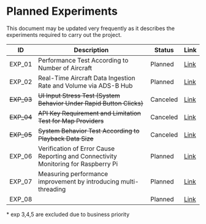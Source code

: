 # Planned Experiments

This document may be updated very frequently as it describes the experiments required to carry out the project.

| ID         | Description                                                  | Status   | Link               |
| ---------- | ------------------------------------------------------------ | -------- | ------------------ |
| EXP_01     | Performance Test According to Number of Aircraft             | Planned  | [Link](./exp01.md) |
| EXP_02     | Real-Time Aircraft Data Ingestion Rate and Volume via ADS-B Hub | Planned  | [Link](./exp02.md) |
| ~~EXP_03~~ | ~~UI Input Stress Test (System Behavior Under Rapid Button Clicks)~~ | Canceled | [Link](./exp03.md) |
| ~~EXP_04~~ | ~~API Key Requirement and Limitation Test for Map Providers~~ | Canceled | [Link](./exp04.md) |
| ~~EXP_05~~ | ~~System Behavior Test According to Playback Data Size~~     | Canceled | [Link](./exp05.md) |
| EXP_06     | Verification of Error Cause Reporting and Connectivity Monitoring for Raspberry Pi | Planned  | [Link](./exp06.md) |
| EXP_07     | Measuring performance improvement by introducing multi-threading | Planned  | [Link](./exp07.md) |
| EXP_08     |                                                              | Planned  | [Link](./exp08.md) |

\* exp 3,4,5 are excluded due to business priority
